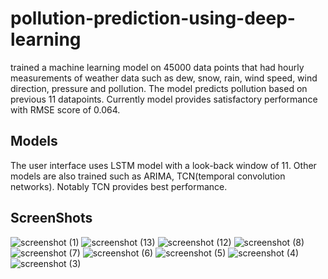# pollution-prediction-using-deep-learning
trained a machine learning model on 45000 data points that had hourly measurements of weather data such as dew, snow, rain, wind speed,  wind direction, pressure and pollution. The model predicts pollution based on previous 11 datapoints. Currently model provides satisfactory performance with RMSE score of 0.064.

## Models
The user interface uses LSTM model with a look-back window of 11. Other models are also trained such as ARIMA, TCN(temporal convolution networks). Notably TCN provides best performance.

## ScreenShots

![screenshot (1)](https://github.com/abdulrahim2002/pollution-prediction-using-deep-learning/assets/89011337/35f89431-9bd6-4fe8-a555-b44c6dfeb60b)
![screenshot (13)](https://github.com/abdulrahim2002/pollution-prediction-using-deep-learning/assets/89011337/3b4cfb2c-fc0e-499f-9e3b-64aca625cdab)
![screenshot (12)](https://github.com/abdulrahim2002/pollution-prediction-using-deep-learning/assets/89011337/16cafa02-250f-4481-a413-10fe2923aeb8)
![screenshot (8)](https://github.com/abdulrahim2002/pollution-prediction-using-deep-learning/assets/89011337/e099793f-02a7-4ee7-a026-af65a725e2cf)
![screenshot (7)](https://github.com/abdulrahim2002/pollution-prediction-using-deep-learning/assets/89011337/a6c522bc-09c9-47aa-925d-905b06e5afc8)
![screenshot (6)](https://github.com/abdulrahim2002/pollution-prediction-using-deep-learning/assets/89011337/7145175b-b15e-466a-b2bf-f5dee4370a80)
![screenshot (5)](https://github.com/abdulrahim2002/pollution-prediction-using-deep-learning/assets/89011337/3ec3aa08-c1d7-400e-959c-11c8c38ae606)
![screenshot (4)](https://github.com/abdulrahim2002/pollution-prediction-using-deep-learning/assets/89011337/0cccaffc-3a60-49b5-b24e-f67a1ec2230f)
![screenshot (3)](https://github.com/abdulrahim2002/pollution-prediction-using-deep-learning/assets/89011337/d23dd5cf-2d4f-4e7f-8c10-bfbf9528f9e6)
